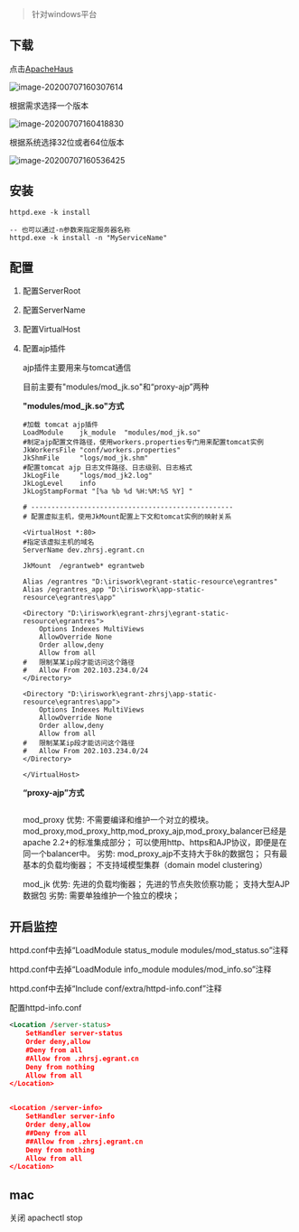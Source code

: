 > 针对windows平台



[windows文档]: http://httpd.apache.org/docs/2.4/zh-cn/platform/windows.html



## 下载

 点击[ApacheHaus](http://www.apachehaus.com/cgi-bin/download.plx)

![image-20200707160307614](https://gitee.com/zengsl/picBed/raw/master/img/image-20200707160307614.png)



根据需求选择一个版本

![image-20200707160418830](https://gitee.com/zengsl/picBed/raw/master/img/image-20200707160418830.png)



根据系统选择32位或者64位版本

![image-20200707160536425](https://gitee.com/zengsl/picBed/raw/master/img/image-20200707160536425.png)

## 安装



```
httpd.exe -k install

-- 也可以通过-n参数来指定服务器名称
httpd.exe -k install -n "MyServiceName"

```





## 配置

1. 配置ServerRoot

2. 配置ServerName

3. 配置VirtualHost

4. 配置ajp插件

   ajp插件主要用来与tomcat通信

   目前主要有"modules/mod_jk.so"和“proxy-ajp”两种

   

   **"modules/mod_jk.so"方式**

   [连接器文档]: http://tomcat.apache.org/connectors-doc/webserver_howto/apache.html
   
   ~~~
   #加载 tomcat ajp插件
   LoadModule    jk_module  "modules/mod_jk.so"
   #制定ajp配置文件路径，使用workers.properties专门用来配置tomcat实例
   JkWorkersFile "conf/workers.properties"
   JkShmFile     "logs/mod_jk.shm"
   #配置tomcat ajp 日志文件路径、日志级别、日志格式
   JkLogFile     "logs/mod_jk2.log"
   JkLogLevel    info
   JkLogStampFormat "[%a %b %d %H:%M:%S %Y] "
   
   # --------------------------------------------------
   # 配置虚拟主机，使用JkMount配置上下文和tomcat实例的映射关系
   
   <VirtualHost *:80>
   #指定该虚拟主机的域名
   ServerName dev.zhrsj.egrant.cn
   
   JkMount  /egrantweb* egrantweb
   
   Alias /egrantres "D:\iriswork\egrant-static-resource\egrantres"
   Alias /egrantres_app "D:\iriswork\app-static-resource\egrantres\app"
   
   <Directory "D:\iriswork\egrant-zhrsj\egrant-static-resource\egrantres">
       Options Indexes MultiViews
       AllowOverride None
       Order allow,deny
       Allow from all
   #   限制某某ip段才能访问这个路径
   #   Allow From 202.103.234.0/24
   </Directory>
   
   <Directory "D:\iriswork\egrant-zhrsj\app-static-resource\egrantres\app">
       Options Indexes MultiViews
       AllowOverride None
       Order allow,deny
       Allow from all
   #   限制某某ip段才能访问这个路径
   #   Allow From 202.103.234.0/24
   </Directory>
   
   </VirtualHost>
   ~~~
   
   
   
   **“proxy-ajp”方式**
   
   ~~~
   
   ~~~
   
   
   
   mod_proxy
     优势:
       不需要编译和维护一个对立的模块。mod_proxy,mod_proxy_http,mod_proxy_ajp,mod_proxy_balancer已经是apache 2.2+的标准集成部分；
       可以使用http、https和AJP协议，即便是在同一个balancer中。
     劣势:
       mod_proxy_ajp不支持大于8k的数据包；
       只有最基本的负载均衡器；
       不支持域模型集群（domain model clustering）
   
   mod_jk
     优势:
       先进的负载均衡器；
       先进的节点失败侦察功能；
       支持大型AJP 数据包
     劣势:
       需要单独维护一个独立的模块；
   
   [参考文章]: http://blog.sina.com.cn/s/blog_72cbab8801015jy4.html



## 开启监控

httpd.conf中去掉“LoadModule status_module modules/mod_status.so”注释 

httpd.conf中去掉“LoadModule info_module modules/mod_info.so”注释 

httpd.conf中去掉“Include conf/extra/httpd-info.conf”注释

配置httpd-info.conf

~~~xml
<Location /server-status>
    SetHandler server-status
    Order deny,allow
    #Deny from all
    #Allow from .zhrsj.egrant.cn
	Deny from nothing
	Allow from all
</Location>


<Location /server-info>
    SetHandler server-info
    Order deny,allow
    ##Deny from all
    ##Allow from .zhrsj.egrant.cn
	Deny from nothing
	Allow from all
</Location>
~~~

## mac

关闭 apachectl stop